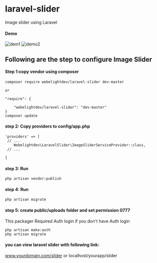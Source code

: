 # laravel-slider
Image slider using Laravel


#### Demo
![dem1](https://user-images.githubusercontent.com/32864560/33022440-372188c8-ce2b-11e7-995a-b305e8aa0a1d.jpg)
![demo2](https://user-images.githubusercontent.com/32864560/33022741-2bcec46c-ce2c-11e7-87fd-8a6d89848456.jpg)



## Following are the step to configure Image Slider


#### Step 1:copy vendor using composer

    composer require webelightdev/laravel-slider dev-master
    
    or
    
    "require": {
       
        "webelightdev/laravel-slider": "dev-master"
    }
    composer update

#### step 2: Copy providers to config/app.php

    'providers' => [
     // ...
        Webelightdev\LaravelSlider\ImageSliderServiceProvider::class,
     // ...

    ]

#### step 3: Run  
	php artisan vendor:publish


#### step 4: Run  
	php artisan migrate

	
#### step 5: create public/uploads folder  and set permission 0777

This packager Required Auth login
if you don't have Auth login 

	php artisan make:auth
    php artisan migrate

#### you can view laravel slider with following link:
www.yourdomain.com/slider 
or 
localhost/yourapp/slider



